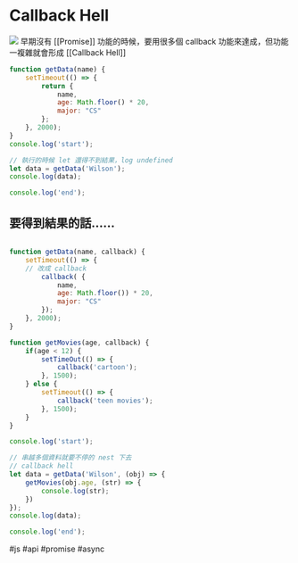# Callback Hell
![](https://miro.medium.com/max/721/0*iiecmuTLPBqbxd5V.jpeg)
早期沒有 [[Promise]] 功能的時候，要用很多個 callback 功能來達成，但功能一複雜就會形成 [[Callback Hell]]
```js
function getData(name) {
	setTimeout(() => {
		return {
			name,
			age: Math.floor() * 20,
			major: "CS"
		};
	}, 2000);
}
console.log('start');

// 執行的時候 let 還得不到結果，log undefined
let data = getData('Wilson');
console.log(data);

console.log('end');
```
## 要得到結果的話……
```js

function getData(name, callback) {
	setTimeout(() => {
	// 改成 callback
		callback( {
			name,
			age: Math.floor()) * 20,
			major: "CS"
		});
	}, 2000);
}

function getMovies(age, callback) {
	if(age < 12) {
		setTimeOut(() => {
			callback('cartoon');
		}, 1500);
	} else {
		setTimeout(() => {
			callback('teen movies');
		}, 1500);
	}
}

console.log('start');

// 串越多個資料就要不停的 nest 下去
// callback hell
let data = getData('Wilson', (obj) => {
	getMovies(obj.age, (str) => {
		console.log(str);
	})
});
console.log(data);

console.log('end');
```

#js #api #promise #async 
